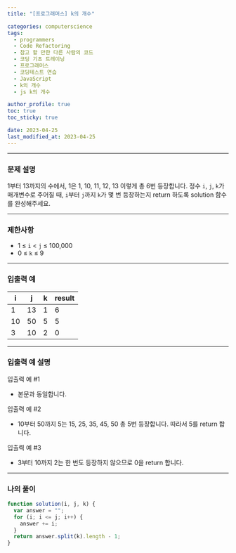 ```yaml
---
title: "[프로그래머스] k의 개수"

categories: computerscience
tags:
  - programmers
  - Code Refactoring
  - 참고 할 만한 다른 사람의 코드
  - 코딩 기초 트레이닝
  - 프로그래머스
  - 코딩테스트 연습
  - JavaScript
  - k의 개수
  - js k의 개수

author_profile: true
toc: true
toc_sticky: true

date: 2023-04-25
last_modified_at: 2023-04-25
---
```


---

### 문제 설명

1부터 13까지의 수에서, 1은 1, 10, 11, 12, 13 이렇게 총 6번 등장합니다. 정수 `i`, `j`, `k`가 매개변수로 주어질 때, `i`부터 `j`까지 `k`가 몇 번 등장하는지 return 하도록 solution 함수를 완성해주세요.

---

### 제한사항

- 1 ≤ `i` < `j` ≤ 100,000
- 0 ≤ `k` ≤ 9

---

### 입출력 예

| i   | j   | k   | result |
| --- | --- | --- | ------ |
| 1   | 13  | 1   | 6      |
| 10  | 50  | 5   | 5      |
| 3   | 10  | 2   | 0      |

---

### **입출력 예 설명**

입출력 예 #1

- 본문과 동일합니다.

입출력 예 #2

- 10부터 50까지 5는 15, 25, 35, 45, 50 총 5번 등장합니다. 따라서 5를 return 합니다.

입출력 예 #3

- 3부터 10까지 2는 한 번도 등장하지 않으므로 0을 return 합니다.

---

### 나의 풀이

```jsx
function solution(i, j, k) {
  var answer = "";
  for (i; i <= j; i++) {
    answer += i;
  }
  return answer.split(k).length - 1;
}
```

